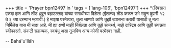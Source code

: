 +++
title = 'Prayer bpn12497 in '
tags = ['lang-106', 'bpn12497']
+++
*(दिवसात एकदा हात आणि तोंड धुवून बहाउल्लाह यांच्या समाधीच्या दिशेला (ईशान्य) तोंड करून उभे राहून दुपारी १२ ते ६ च्या दरम्यान म्हणावी.)
	हे माझ्या परमेश्वरा, तुला जाणावे आणि तुझी उपासना करावी यासाठी तू मला निर्मिलेस यास मी साक्ष आहे. मी ह्या क्षणी माझी निर्बलता आणि तुझे सामर्थ्य, माझे  दारिद्र्य आणि तुझी संपन्नता स्वीकारतो. 
संकटी सहाय्यक, स्वयंभू असा तुजविण अन्य कोणी परमेश्वर नाही.

-- Bahá'u'lláh
